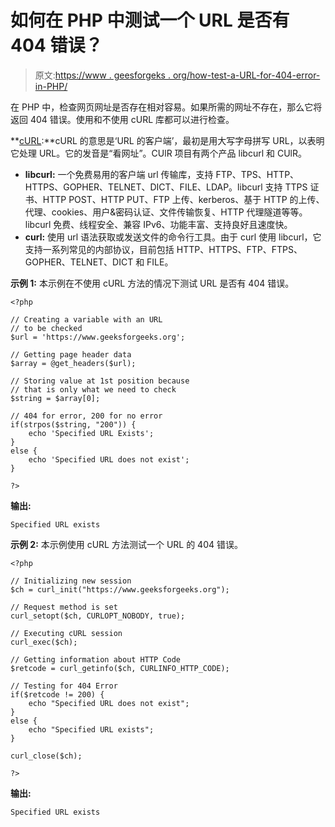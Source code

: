 # 如何在 PHP 中测试一个 URL 是否有 404 错误？

> 原文:[https://www . geesforgeks . org/how-test-a-URL-for-404-error-in-PHP/](https://www.geeksforgeeks.org/how-to-test-a-url-for-404-error-in-php/)

在 PHP 中，检查网页网址是否存在相对容易。如果所需的网址不存在，那么它将返回 404 错误。使用和不使用 cURL 库都可以进行检查。

**[cURL](https://www.geeksforgeeks.org/php-curl/):**cURL 的意思是‘URL 的客户端’，最初是用大写字母拼写 URL，以表明它处理 URL。它的发音是“看网址”。CUlR 项目有两个产品 libcurl 和 CUlR。

*   **libcurl:** 一个免费易用的客户端 url 传输库，支持 FTP、TPS、HTTP、HTTPS、GOPHER、TELNET、DICT、FILE、LDAP。libcurl 支持 TTPS 证书、HTTP POST、HTTP PUT、FTP 上传、kerberos、基于 HTTP 的上传、代理、cookies、用户&密码认证、文件传输恢复、HTTP 代理隧道等等。libcurl 免费、线程安全、兼容 IPv6、功能丰富、支持良好且速度快。
*   **curl:** 使用 url 语法获取或发送文件的命令行工具。由于 curl 使用 libcurl，它支持一系列常见的内部协议，目前包括 HTTP、HTTPS、FTP、FTPS、GOPHER、TELNET、DICT 和 FILE。

**示例 1:** 本示例在不使用 cURL 方法的情况下测试 URL 是否有 404 错误。

```
<?php

// Creating a variable with an URL
// to be checked
$url = 'https://www.geeksforgeeks.org';

// Getting page header data
$array = @get_headers($url);

// Storing value at 1st position because
// that is only what we need to check
$string = $array[0];

// 404 for error, 200 for no error
if(strpos($string, "200")) {
    echo 'Specified URL Exists';
} 
else {
    echo 'Specified URL does not exist';
}

?>
```

**输出:**

```
Specified URL exists
```

**示例 2:** 本示例使用 cURL 方法测试一个 URL 的 404 错误。

```
<?php

// Initializing new session
$ch = curl_init("https://www.geeksforgeeks.org");

// Request method is set
curl_setopt($ch, CURLOPT_NOBODY, true);

// Executing cURL session
curl_exec($ch);

// Getting information about HTTP Code
$retcode = curl_getinfo($ch, CURLINFO_HTTP_CODE);

// Testing for 404 Error
if($retcode != 200) {
    echo "Specified URL does not exist";
}
else {
    echo "Specified URL exists";
}

curl_close($ch);

?>
```

**输出:**

```
Specified URL exists
```